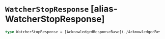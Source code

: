 # `WatcherStopResponse` [alias-WatcherStopResponse]
```typescript
type WatcherStopResponse = [AcknowledgedResponseBase](./AcknowledgedResponseBase.md);
```
